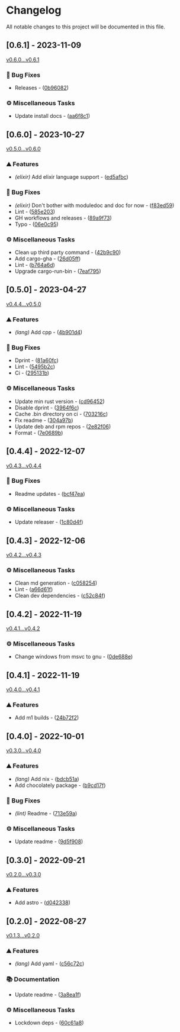 # Changelog

All notable changes to this project will be documented in this file.

## [0.6.1] - 2023-11-09
[v0.6.0...v0.6.1](https://github.com/dustinblackman/languagetool-code-comments/compare/v0.6.0...v0.6.1)


### 🐛 Bug Fixes

- Releases - ([0b96082](https://github.com/dustinblackman/languagetool-code-comments/commit/0b96082358499357be8dc13499e78f72096e2583))

### ⚙️ Miscellaneous Tasks

- Update install docs - ([aa6f8c1](https://github.com/dustinblackman/languagetool-code-comments/commit/aa6f8c1010231697841ebfd5d81d286dd67e1582))

## [0.6.0] - 2023-10-27
[v0.5.0...v0.6.0](https://github.com/dustinblackman/languagetool-code-comments/compare/v0.5.0...v0.6.0)


### ⛰️  Features

- *(elixir)* Add elixir language support - ([ed5afbc](https://github.com/dustinblackman/languagetool-code-comments/commit/ed5afbc74a44284972a0829d26532c1c495fd8e0))

### 🐛 Bug Fixes

- *(elixir)* Don't bother with moduledoc and doc for now - ([f83ed59](https://github.com/dustinblackman/languagetool-code-comments/commit/f83ed596328d1e12d6744c305adc633033b5a437))
- Lint - ([585e203](https://github.com/dustinblackman/languagetool-code-comments/commit/585e203a8ed29e166506b8c54af38b0ca3f9c872))
- GH workflows and releases - ([89a9f73](https://github.com/dustinblackman/languagetool-code-comments/commit/89a9f7303f3c760688f4a5107b454ff4be08a0f7))
- Typo - ([06e0c95](https://github.com/dustinblackman/languagetool-code-comments/commit/06e0c95d40bcd8380af91b0ff055cb3b00c4815c))

### ⚙️ Miscellaneous Tasks

- Clean up third party command - ([42b9c90](https://github.com/dustinblackman/languagetool-code-comments/commit/42b9c90e7d942063e6b58e7e7491d84fdaae979d))
- Add cargo-gha - ([26d05ff](https://github.com/dustinblackman/languagetool-code-comments/commit/26d05ff0912e10315a9ca544149ead2e5b11b63c))
- Lint - ([b764a6d](https://github.com/dustinblackman/languagetool-code-comments/commit/b764a6d7fe55aa03b677e1e49987c50dac66b395))
- Upgrade cargo-run-bin - ([7eaf795](https://github.com/dustinblackman/languagetool-code-comments/commit/7eaf795a6006ebf2701399d4f003575a1c9bff71))

## [0.5.0] - 2023-04-27
[v0.4.4...v0.5.0](https://github.com/dustinblackman/languagetool-code-comments/compare/v0.4.4...v0.5.0)


### ⛰️  Features

- *(lang)* Add cpp - ([4b901d4](https://github.com/dustinblackman/languagetool-code-comments/commit/4b901d4f062760124837975c3a30164a3f5bad8c))

### 🐛 Bug Fixes

- Dprint - ([81a60fc](https://github.com/dustinblackman/languagetool-code-comments/commit/81a60fc1d0f2e649584743f563056e7d39b74f75))
- Lint - ([5495b2c](https://github.com/dustinblackman/languagetool-code-comments/commit/5495b2c06ffb740f6102d76b18edc8fce51373cc))
- Ci - ([295131b](https://github.com/dustinblackman/languagetool-code-comments/commit/295131bd4afd536933d61c20c9d6e873013a240a))

### ⚙️ Miscellaneous Tasks

- Update min rust version - ([cd96452](https://github.com/dustinblackman/languagetool-code-comments/commit/cd9645221462ec4794513748273f0d5f373405a2))
- Disable dprint - ([3964f6c](https://github.com/dustinblackman/languagetool-code-comments/commit/3964f6c588040a9518d5b8c8fd2a23b20c044ad4))
- Cache .bin directory on ci - ([703216c](https://github.com/dustinblackman/languagetool-code-comments/commit/703216c664e941f32aa481a185559d4e2daa31fd))
- Fix readme - ([304a97b](https://github.com/dustinblackman/languagetool-code-comments/commit/304a97bd03c4398197f56034b9ddb5100d629143))
- Update deb and rpm repos - ([2e82f06](https://github.com/dustinblackman/languagetool-code-comments/commit/2e82f06afc61d16a20959fd4cbe0c6f1f4c44797))
- Format - ([7e0689b](https://github.com/dustinblackman/languagetool-code-comments/commit/7e0689b2abd338b0677d7aa2769f3b02287d9d8b))

## [0.4.4] - 2022-12-07
[v0.4.3...v0.4.4](https://github.com/dustinblackman/languagetool-code-comments/compare/v0.4.3...v0.4.4)


### 🐛 Bug Fixes

- Readme updates - ([bcf47ea](https://github.com/dustinblackman/languagetool-code-comments/commit/bcf47ead1ec4f19ede96331c57807f5ca062c750))

### ⚙️ Miscellaneous Tasks

- Update releaser - ([1c80d4f](https://github.com/dustinblackman/languagetool-code-comments/commit/1c80d4f2b89b75b4e691f6ee8e4ac0a75b0ab282))

## [0.4.3] - 2022-12-06
[v0.4.2...v0.4.3](https://github.com/dustinblackman/languagetool-code-comments/compare/v0.4.2...v0.4.3)


### ⚙️ Miscellaneous Tasks

- Clean md generation - ([c058254](https://github.com/dustinblackman/languagetool-code-comments/commit/c05825477ee2a93636a6be6dce43654b4c47b00d))
- Lint - ([a66d61f](https://github.com/dustinblackman/languagetool-code-comments/commit/a66d61fff86b56719cadc45a208e19dbda3f5a65))
- Clean dev dependencies - ([c52c84f](https://github.com/dustinblackman/languagetool-code-comments/commit/c52c84f478ecd07ef6ccd705bfd89fba250d700f))

## [0.4.2] - 2022-11-19
[v0.4.1...v0.4.2](https://github.com/dustinblackman/languagetool-code-comments/compare/v0.4.1...v0.4.2)


### ⚙️ Miscellaneous Tasks

- Change windows from msvc to gnu - ([0de688e](https://github.com/dustinblackman/languagetool-code-comments/commit/0de688e6f398fd455087c63ebe0ca1cea16df6e0))

## [0.4.1] - 2022-11-19
[v0.4.0...v0.4.1](https://github.com/dustinblackman/languagetool-code-comments/compare/v0.4.0...v0.4.1)


### ⛰️  Features

- Add m1 builds - ([24b72f2](https://github.com/dustinblackman/languagetool-code-comments/commit/24b72f22617fbe8d8c88719c11b6eebbc8a4d2ed))

## [0.4.0] - 2022-10-01
[v0.3.0...v0.4.0](https://github.com/dustinblackman/languagetool-code-comments/compare/v0.3.0...v0.4.0)


### ⛰️  Features

- *(lang)* Add nix - ([bdcb51a](https://github.com/dustinblackman/languagetool-code-comments/commit/bdcb51aca1423053c7888e97a1b5866d7316c854))
- Add chocolately package - ([b9cd17f](https://github.com/dustinblackman/languagetool-code-comments/commit/b9cd17fc03655676715cc9f624a0b7c3546c03c1))

### 🐛 Bug Fixes

- *(lint)* Readme - ([713e59a](https://github.com/dustinblackman/languagetool-code-comments/commit/713e59a364b1013a05c191966052cc532675a015))

### ⚙️ Miscellaneous Tasks

- Update readme - ([9d5f908](https://github.com/dustinblackman/languagetool-code-comments/commit/9d5f908ba277ca7954264aaeff3293c814bae284))

## [0.3.0] - 2022-09-21
[v0.2.0...v0.3.0](https://github.com/dustinblackman/languagetool-code-comments/compare/v0.2.0...v0.3.0)


### ⛰️  Features

- Add astro - ([d042338](https://github.com/dustinblackman/languagetool-code-comments/commit/d042338632c68b67b7dd93abf180ba71d6b68ea1))

## [0.2.0] - 2022-08-27
[v0.1.3...v0.2.0](https://github.com/dustinblackman/languagetool-code-comments/compare/v0.1.3...v0.2.0)


### ⛰️  Features

- *(lang)* Add yaml - ([c56c72c](https://github.com/dustinblackman/languagetool-code-comments/commit/c56c72ce1f0e92a0b84ca4879a9c7c42acd7bc06))

### 📚 Documentation

- Update readme - ([3a8ea1f](https://github.com/dustinblackman/languagetool-code-comments/commit/3a8ea1fef75ad2d3222bca352904c8e028202f24))

### ⚙️ Miscellaneous Tasks

- Lockdown deps - ([60c61a8](https://github.com/dustinblackman/languagetool-code-comments/commit/60c61a81d7990cd5e64331eaa92bd1c628474f12))

<!-- generated by git-cliff -->
